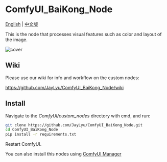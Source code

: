 # ComfyUI_BaiKong_Node

[English](./README.md) | [中文版](./README_CN.md)

This is the node that processes visual features such as color and layout of the image.

![cover](./example/ColorProcessing.png)

## Wiki

Please use our wiki for info and workflow on the custom nodes:

https://github.com/JayLyu/ComfyUI_BaiKong_Node/wiki

## Install

Navigate to the *ComfyUI/custom_nodes* directory with cmd, and run:

```bash
git clone https://github.com/JayLyu/ComfyUI_BaiKong_Node.git
cd ComfyUI_BaiKong_Node
pip install -r requirements.txt
```

Restart ComfyUI.

You can also install this nodes using [ComfyUI Manager](https://github.com/ltdrdata/ComfyUI-Manager)